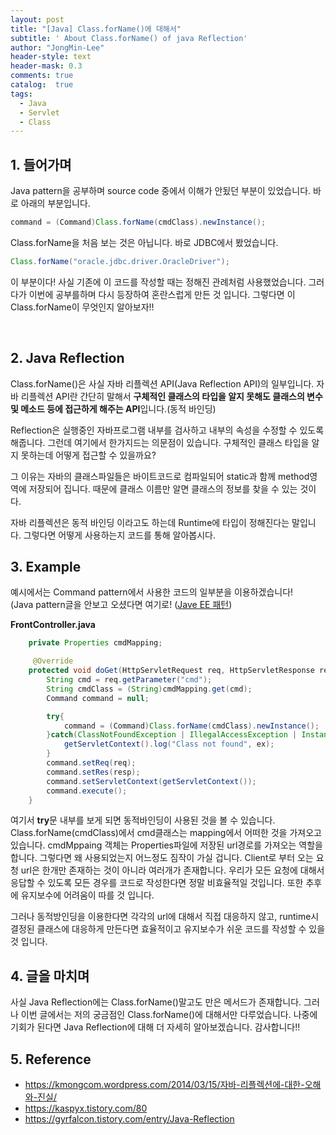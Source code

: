 ```yaml
---
layout: post
title: "[Java] Class.forName()에 대해서"
subtitle: ' About Class.forName() of java Reflection'
author: "JongMin-Lee"
header-style: text
header-mask: 0.3
comments: true
catalog:  true
tags:
  - Java
  - Servlet
  - Class
---
```


## 1. 들어가며

Java pattern을 공부하며 source code 중에서 이해가 안됬던 부분이 있었습니다. 바로 아래의 부분입니다.<br />
```java
command = (Command)Class.forName(cmdClass).newInstance();
```
Class.forName을 처음 보는 것은 아닙니다. 바로 JDBC에서 봤었습니다.
```java
Class.forName("oracle.jdbc.driver.OracleDriver");
```
이 부분이다!
사실 기존에 이 코드를 작성할 때는 정해진 관례처럼 사용했었습니다. 그러다가 이번에 공부를하며 다시 등장하여 혼란스럽게 만든 것 입니다. 그렇다면 이 Class.forName이 무엇인지 알아보자!!

<br />

## 2. Java Reflection
Class.forName()은 사실 자바 리플렉션 API(Java Reflection API)의 일부입니다. 자바 리플렉션 API란 간단히 말해서
**구체적인 클래스의 타입을 알지 못해도 클래스의 변수 및 메소드 등에 접근하게 해주는 API**입니다.(동적 바인딩)

Reflection은 실행중인 자바프로그램 내부를 검사하고 내부의 속성을 수정할 수 있도록 해줍니다.
그런데 여기에서 한가지드는 의문점이 있습니다. 구체적인 클래스 타입을 알지 못하는데 어떻게 접근할 수 있을까요?

그 이유는 자바의 클래스파일들은 바이트코드로 컴파일되어 static과 함께 method영역에 저장되어 집니다. 때문에 클래스 이름만 알면 클래스의 정보를 찾을 수 있는 것이다.

자바 리플렉션은 동적 바인딩 이라고도 하는데 Runtime에 타입이 정해진다는 말입니다. 그렇다면 어떻게 사용하는지 코드를 통해 알아봅시다.

## 3. Example

예시에서는 Command pattern에서 사용한 코드의 일부분을 이용하겠습니다!<br />
(Java pattern글을 안보고 오셨다면 여기로! ([Jave EE 패턴](https://jongminlee0.github.io/2019/06/27/command/))

**FrontController.java**
```java
    private Properties cmdMapping;

     @Override
    protected void doGet(HttpServletRequest req, HttpServletResponse resp) throws ServletException, IOException{
        String cmd = req.getParameter("cmd");
        String cmdClass = (String)cmdMapping.get(cmd);
        Command command = null;

        try{
            command = (Command)Class.forName(cmdClass).newInstance();
        }catch(ClassNotFoundException | IllegalAccessException | InstantiationException ex){
            getServletContext().log("Class not found", ex);
        }
        command.setReq(req);
        command.setRes(resp);
        command.setServletContext(getServletContext());
        command.execute();
    }
```

여기서 **try**문 내부를 보게 되면 동적바인딩이 사용된 것을 볼 수 있습니다.<br />
Class.forName(cmdClass)에서 cmd클래스는 mapping에서 어떠한 것을 가져오고 있습니다. cmdMppaing 객체는 Properties파일에 저장된 url경로를 가져오는 역할을 합니다. 그렇다면 왜 사용되었는지 어느정도 짐작이 가실 겁니다. Client로 부터 오는 요청 url은 한개만 존재하는 것이 아니라 여러개가 존재합니다. 우리가 모든 요청에 대해서
응답할 수 있도록 모든 경우를 코드로 작성한다면 정말 비효율적일 것입니다. 또한 추후에 유지보수에 어려움이 따를 것 입니다.

그러나 동적방인딩을 이용한다면 각각의 url에 대해서 직접 대응하지 않고, runtime시 결정된 클래스에 대응하게 만든다면 효율적이고 유지보수가 쉬운 코드를 작성할 수 있을 것 입니다.

## 4. 글을 마치며

사실 Java Reflection에는 Class.forName()말고도 만은 메서드가 존재합니다. 그러나 이번 글에서는 저의 궁금점인 Class.forName()에 대해서만 다루었습니다.
나중에 기회가 된다면 Java Reflection에 대해 더 자세히 알아보겠습니다. 감사합니다!!

## 5. Reference

- https://kmongcom.wordpress.com/2014/03/15/자바-리플렉션에-대한-오해와-진실/
- https://kaspyx.tistory.com/80
- https://gyrfalcon.tistory.com/entry/Java-Reflection






